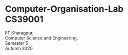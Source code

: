 # Computer-Organisation-Lab CS39001

IIT Kharagpur,                           
    Computer Science and Engineering,                
        Semester 5                                                  
        Autumn 2020
        
